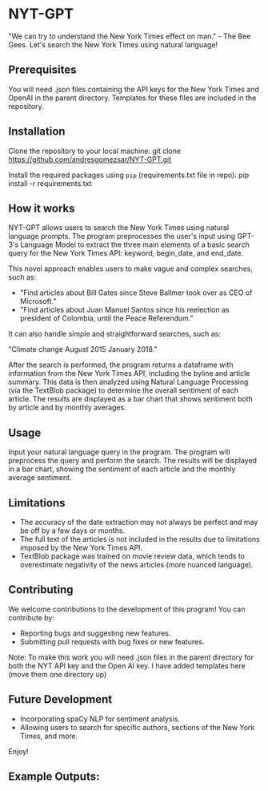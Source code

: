 # NYT-GPT
"We can try to understand the New York Times effect on man." - The Bee Gees.
Let's search the New York Times using natural language!

## Prerequisites
You will need .json files containing the API keys for the New York Times and OpenAI in the parent directory. Templates for these files are included in the repository.

## Installation
Clone the repository to your local machine:
git clone https://github.com/andresgomezsar/NYT-GPT.git

Install the required packages using `pip` (requirements.txt file in repo):
pip install -r requirements.txt

## How it works
NYT-GPT allows users to search the New York Times using natural language prompts. The program preprocesses the user's input using GPT-3's Language Model to extract the three main elements of a basic search query for the New York Times API: keyword, begin_date, and end_date.

This novel approach enables users to make vague and complex searches, such as:

- "Find articles about Bill Gates since Steve Ballmer took over as CEO of Microsoft."
- "Find articles about Juan Manuel Santos since his reelection as president of Colombia, until the Peace Referendum."

It can also handle simple and straightforward searches, such as:

"Climate change August 2015 January 2018."

After the search is performed, the program returns a dataframe with information from the New York Times API, including the byline and article summary. This data is then analyzed using Natural Language Processing (via the TextBlob package) to determine the overall sentiment of each article. The results are displayed as a bar chart that shows sentiment both by article and by monthly averages.

## Usage
Input your natural language query in the program.
The program will preprocess the query and perform the search.
The results will be displayed in a bar chart, showing the sentiment of each article and the monthly average sentiment.

## Limitations
- The accuracy of the date extraction may not always be perfect and may be off by a few days or months.
- The full text of the articles is not included in the results due to limitations imposed by the New York Times API.
- TextBlob package was trained on movie review data, which tends to overestimate negativity of the news articles (more nuanced language).

## Contributing
We welcome contributions to the development of this program! You can contribute by:

- Reporting bugs and suggesting new features.
- Submitting pull requests with bug fixes or new features.

Note: To make this work you will need .json files in the parent directory for both the NYT API key and the Open AI key. I have added templates here (move them one directory up)

## Future Development
- Incorporating spaCy NLP for sentiment analysis.
- Allowing users to search for specific authors, sections of the New York Times, and more.

Enjoy!

## Example Outputs:

